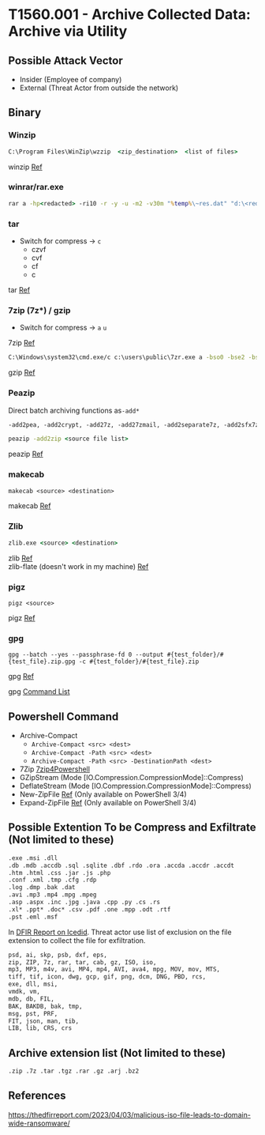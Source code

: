 # T1560.001 - Archive Collected Data: Archive via Utility  

## Possible Attack Vector  

- Insider (Employee of company)
- External (Threat Actor from outside the network)

## Binary

### Winzip

```cmd
C:\Program Files\WinZip\wzzip  <zip_destination>  <list of files>
```

winzip [Ref](https://www.windows-commandline.com/winzip-command-line/)

### winrar/rar.exe

```cmd
rar a -hp<redacted> -ri10 -r -y -u -m2 -v30m "%temp%\~res.dat" "d:\<redacted>\*.*" "d:\$RECYCLE.BIN\*.doc*" "d:\$RECYCLE.BIN\*.pdf*" "d:\$RECYCLE.BIN\*.xls*" "d:\Recycled\*.doc*" "d:\Recycled\*.pdf*" "d:\<redacted>\*.pdf"
```

### tar

- Switch for compress -> `c`
  - czvf
  - cvf
  - cf
  - c

tar [Ref](https://www.dynamsoft.com/codepool/create-extract-update-tar-gzip-windows.html)

### 7zip (7z\*) / gzip

- Switch for compress -> `a` `u`

7zip [Ref](https://sevenzip.osdn.jp/chm/cmdline/commands/update.htm)

```cmd
C:\Windows\system32\cmd.exe/c c:\users\public\7zr.exe a -bso0 -bse2 -bsp2 -p<password_from_comamnd_line> c:\users\public\path.7z c:\users\public\20190423\
```

gzip [Ref](https://www.dynamsoft.com/codepool/create-extract-update-tar-gzip-windows.html)

### Peazip

Direct batch archiving functions as`-add*`  

```txt
-add2pea, -add2crypt, -add27z, -add27zmail, -add2separate7z, -add2sfx7z, -add2sfx7zmail, -add2zip, -add2zipmail, -add2separatezip 
```

```cmd
peazip -add2zip <source file list>
```

peazip [Ref](https://peazip.github.io/peazip-command-line.html)

### makecab

```txt
makecab <source> <destination>
```

makecab [Ref](https://learn.microsoft.com/en-us/windows-server/administration/windows-commands/makecab)

### Zlib

```cmd
zlib.exe <source> <destination>
```

zlib [Ref](https://github.com/kevin-cantwell/zlib)  
zlib-flate (doesn't work in my machine) [Ref](https://www.mankier.com/1/zlib-flate)

### pigz

```shell
pigz <source>
```

pigz [Ref](https://github.com/madler/pigz)

### gpg

```shell
gpg --batch --yes --passphrase-fd 0 --output #{test_folder}/#{test_file}.zip.gpg -c #{test_folder}/#{test_file}.zip
```

gpg [Ref](https://github.com/redcanaryco/atomic-red-team/blob/master/atomics/T1560.001/T1560.001.md#atomic-test-8---data-encrypted-with-zip-and-gpg-symmetric)

gpg [Command List](https://www.gnupg.org/documentation/manpage.html)

## Powershell Command

- Archive-Compact  
  - `Archive-Compact <src> <dest>`  
  - `Archive-Compact -Path <src> <dest>`  
  - `Archive-Compact -Path <src> -DestinationPath <dest>`  
- 7Zip [7zip4Powershell](https://github.com/thoemmi/7Zip4Powershell)
- GZipStream (Mode [IO.Compression.CompressionMode]::Compress)
- DeflateStream (Mode [IO.Compression.CompressionMode]::Compress)
- New-ZipFile [Ref](https://ss64.com/ps/zip.html) (Only available on PowerShell 3/4)
- Expand-ZipFile [Ref](https://ss64.com/ps/zip.html) (Only available on PowerShell 3/4)

## Possible Extention To be Compress and Exfiltrate (Not limited to these)

```txt
.exe .msi .dll 
.db .mdb .accdb .sql .sqlite .dbf .rdo .ora .accda .accdr .accdt
.htm .html .css .jar .js .php
.conf .xml .tmp .cfg .rdp
.log .dmp .bak .dat  
.avi .mp3 .mp4 .mpg .mpeg 
.asp .aspx .inc .jpg .java .cpp .py .cs .rs
.xl* .ppt* .doc* .csv .pdf .one .mpp .odt .rtf
.pst .eml .msf
```

In [DFIR Report on Icedid](https://thedfirreport.com/2023/04/03/malicious-iso-file-leads-to-domain-wide-ransomware). Threat actor use list of exclusion on the file extension to collect the file for exfiltration.

```txt
psd, ai, skp, psb, dxf, eps,
zip, ZIP, 7z, rar, tar, cab, gz, ISO, iso,
mp3, MP3, m4v, avi, MP4, mp4, AVI, ava4, mpg, MOV, mov, MTS,
tiff, tif, icon, dwg, gcp, gif, png, dcm, DNG, PBD, rcs,
exe, dll, msi,
vmdk, vm,
mdb, db, FIL,
BAK, BAKDB, bak, tmp,
msg, pst, PRF,
FIT, json, man, tib,
LIB, lib, CRS, crs
```

## Archive extension list (Not limited to these)  

```txt
.zip .7z .tar .tgz .rar .gz .arj .bz2
```

## References

https://thedfirreport.com/2023/04/03/malicious-iso-file-leads-to-domain-wide-ransomware/